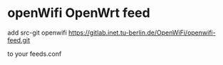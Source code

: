 # openWifi OpenWrt feed
add
    src-git openwifi https://gitlab.inet.tu-berlin.de/OpenWiFi/openwifi-feed.git

to your feeds.conf
